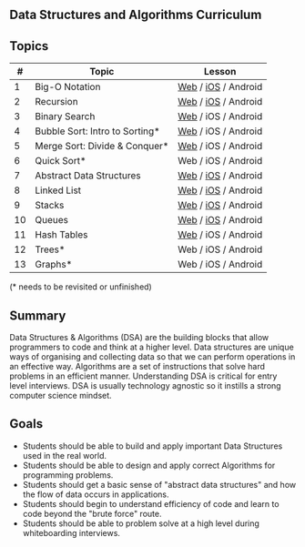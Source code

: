 ## Data Structures and Algorithms Curriculum

## Topics

| # | Topic | Lesson |
|---| ---   | ---    |
| 1 | Big-O Notation | [Web](https://github.com/mmosayed/DSA-Curriculum/blob/master/Big-O%20Notation/lesson-js.md) / [iOS](https://github.com/mmosayed/DSA-Curriculum/blob/master/Big-O%20Notation/lesson-swift.md) / Android
| 2 | Recursion | [Web](https://github.com/mmosayed/DSA-Curriculum/blob/master/Recursion/lesson-js.md) / [iOS](https://github.com/mmosayed/DSA-Curriculum/blob/master/Recursion/lesson-swift.md) / Android
| 3 | Binary Search | [Web](https://github.com/mmosayed/DSA-Curriculum/blob/master/Binary%20Search/lesson-js.md) / iOS / Android
| 4 | Bubble Sort: Intro to Sorting* | [Web](https://github.com/mmosayed/DSA-Curriculum/blob/master/Sorting%20Algorithms/lesson-bubble-js.md) / iOS / Android
| 5 | Merge Sort: Divide & Conquer*  | [Web](https://github.com/mmosayed/DSA-Curriculum/blob/master/Sorting%20Algorithms/lesson-merge-js.md) / iOS / Android
| 6 | Quick Sort* | Web / iOS / Android
| 7 | Abstract Data Structures  | [Web](https://github.com/mmosayed/DSA-Curriculum/blob/master/Abstract%20Data%20Structures/lesson-js.md) / [iOS](https://github.com/mmosayed/DSA-Curriculum/blob/master/Abstract%20Data%20Structures/lesson-swift.md) / Android
| 8 | Linked List | [Web](https://github.com/mmosayed/DSA-Curriculum/blob/master/Linked%20List/lesson-js.md) / [iOS](https://github.com/mmosayed/DSA-Curriculum/blob/master/Linked%20List/lesson-swift.md) / Android
| 9 | Stacks | [Web](https://github.com/mmosayed/DSA-Curriculum/blob/master/Stacks/lesson-js.md) / [iOS](https://github.com/mmosayed/DSA-Curriculum/blob/master/Stacks/lesson-swift.md) / Android
| 10 | Queues | [Web](https://github.com/mmosayed/DSA-Curriculum/blob/master/Queues/lesson-js.md) / [iOS](https://github.com/mmosayed/DSA-Curriculum/blob/master/Queues/lesson-swift.md) / Android
| 11 | Hash Tables | [Web](https://github.com/mmosayed/DSA-Curriculum/blob/master/Hash%20Tables/lesson-js.md) / iOS / Android
| 12 | Trees* | Web / iOS / Android
| 13 | Graphs* | Web / iOS / Android


(* needs to be revisited or unfinished)

## Summary
Data Structures & Algorithms (DSA) are the building blocks that allow programmers to code and think at a higher level. Data structures are unique ways of organising and collecting data so that we can perform operations in an effective way. Algorithms are a set of instructions that solve hard problems in an efficient manner. Understanding DSA is critical for entry level interviews. DSA is usually technology agnostic so it instills a strong computer science mindset. 

## Goals

- Students should be able to build and apply important Data Structures used in the real world.
- Students should be able to design and apply correct Algorithms for programming problems.
- Students should get a basic sense of "abstract data structures" and how the flow of data occurs in applications. 
- Students should begin to understand efficiency of code and learn to code beyond the "brute force" route.
- Students should be able to problem solve at a high level during whiteboarding interviews.


